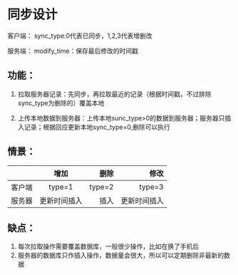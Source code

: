 
# 同步设计
客户端：
sync_type:0代表已同步，1,2,3代表增删改

服务端：
modify_time：保存最后修改的时间戳

## 功能：
1. 拉取服务器记录：先同步，再拉取最近的记录（根据时间戳，不过排除sync_type为删除的）覆盖本地
	
2. 上传本地数据到服务器：上传本地sunc_type>0的数据到服务器；服务器只插入记录；根据回应更新本地sync_type=0,删除可以执行

## 情景：
|  |   增加   |   删除 | 修改 |
| :--- | :-----: | -----: | -----: |
| 客户端 |   type=1  |    type=2 | type=3
| 服务器 | 更新时间插入 |    插入 | 更新时间插入

## 缺点：
1. 每次拉取操作需要覆盖数据库，一般很少操作，比如在换了手机后
1. 服务器的数据库只作插入操作，数据量会很大，所以可以定期删除非最新的数据

